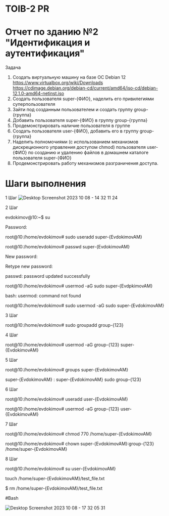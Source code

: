 # TOIB-2 PR
# Отчет по зданию №2 "Идентификация и аутентификация"
Задача 
1. Создать виртуальную машину на базе ОС Debian 12 https://www.virtualbox.org/wiki/Downloads
https://cdimage.debian.org/debian-cd/current/amd64/iso-cd/debian-12.1.0-amd64-netinst.iso
2. Создать пользователя super-{ФИО}, наделить его привилегиями суперпользователя
3. Зайти под созданным пользователем и создать группу group-{группа}
4. Добавить пользователя super-{ФИО} в группу group-{группа}
5. Продемонстрировать наличие пользователя в группе
6. Создать пользователя user-{ФИО}, добавить его в группу group-{группа}
7. Наделить полномочиями (с использованием механизмов дискреционного управления
доступом chmod) пользователя user-{ФИО} по созданию и удалению файлов в домашнем
каталоге пользователя super-{ФИО}
8. Продемонстрировать работу механизмов разграничения доступа.
# Шаги выполнения 
1 Шаг ![Desktop Screenshot 2023 10 08 - 14 32 11 24](https://github.com/hipster-x/TOIB-2-2/assets/145153023/6f17d372-9587-4157-81ef-ee650684aa8d)

2 Шаг

evdokimov@10:~$ su

Password: 

root@10:/home/evdokimov# sudo useradd super-{EvdokimovAM}

root@10:/home/evdokimov# passwd super-{EvdokimovAM}

New password: 

Retype new password: 

passwd: password updated successfully

root@10:/home/evdokimov# usermod -aG sudo super-{EvdpkimovAM}

bash: usermod: command not found

root@10:/home/evdokimov# sudo usermod -aG sudo super-{EvdokimovAM}

3 Шаг

root@10:/home/evdokimov# sudo groupadd group-{123}

4 Шаг

root@10:/home/evdokimov# usermod -aG group-{123} super-{EvdokimovAM}

5 Шаг

root@10:/home/evdokimov# groups super-{EvdokimovAM}

super-{EvdokimovAM} : super-{EvdokimovAM} sudo group-{123}

6 Шаг

root@10:/home/evdokimov# useradd user-{EvdokimovAM}

root@10:/home/evdokimov# usermod -aG group-{123} user-{EvdokimovAM}

7 Шаг

root@10:/home/evdokimov# chmod 770 /home/super-{EvdokimovAM}

root@10:/home/evdokimov# chown super-{EvdokimovAM}:group-{123} /home/super-{EvdokimovAM}

8 Шаг

root@10:/home/evdokimov# su user-{EvdokimovAM}

touch /home/super-{EvdokimovAM}/test_file.txt

$ rm /home/super-{EvdokimovAM}/test_file.txt

#Bash

![Desktop Screenshot 2023 10 08 - 17 32 05 31](https://github.com/hipster-x/TOIB-2-2/assets/145153023/5b29e76b-ef4b-4f9f-a972-b08a0330c6d8)
